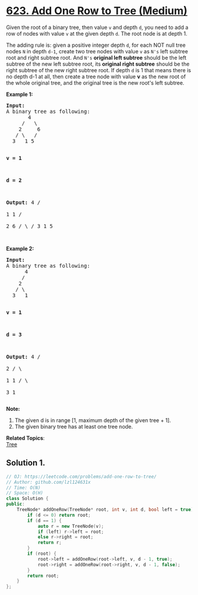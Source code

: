 # [623. Add One Row to Tree (Medium)](https://leetcode.com/problems/add-one-row-to-tree/)

<p>Given the root of a binary tree, then value <code>v</code> and depth <code>d</code>, you need to add a row of nodes with value <code>v</code> at the given depth <code>d</code>. The root node is at depth 1. </p>

<p>The adding rule is: given a positive integer depth <code>d</code>, for each NOT null tree nodes <code>N</code> in depth <code>d-1</code>, create two tree nodes with value <code>v</code> as <code>N's</code> left subtree root and right subtree root. And <code>N's</code> <b>original left subtree</b> should be the left subtree of the new left subtree root, its <b>original right subtree</b> should be the right subtree of the new right subtree root. If depth <code>d</code> is 1 that means there is no depth d-1 at all, then create a tree node with value <b>v</b> as the new root of the whole original tree, and the original tree is the new root's left subtree.</p>

<p><b>Example 1:</b><br>
</p><pre><b>Input:</b> 
A binary tree as following:
       4
     /   \
    2     6
   / \   / 
  3   1 5   

<b>v = 1</b>

<b>d = 2</b>

<b>Output:</b> 
       4
      / \
     1   1
    /     \
   2       6
  / \     / 
 3   1   5   

</pre>
<p></p>


<p><b>Example 2:</b><br>
</p><pre><b>Input:</b> 
A binary tree as following:
      4
     /   
    2    
   / \   
  3   1    

<b>v = 1</b>

<b>d = 3</b>

<b>Output:</b> 
      4
     /   
    2
   / \    
  1   1
 /     \  
3       1
</pre>
<p></p>

<p><b>Note:</b><br>
</p><ol>
<li>The given d is in range [1, maximum depth of the given tree + 1].</li>
<li>The given binary tree has at least one tree node.</li>
</ol>
<p></p>

**Related Topics**:  
[Tree](https://leetcode.com/tag/tree/)

## Solution 1.

```cpp
// OJ: https://leetcode.com/problems/add-one-row-to-tree/
// Author: github.com/lzl124631x
// Time: O(N)
// Space: O(H)
class Solution {
public:
    TreeNode* addOneRow(TreeNode* root, int v, int d, bool left = true) {
        if (d <= 0) return root;
        if (d == 1) {
            auto r = new TreeNode(v);
            if (left) r->left = root;
            else r->right = root;
            return r;
        }
        if (root) {
            root->left = addOneRow(root->left, v, d - 1, true);
            root->right = addOneRow(root->right, v, d - 1, false);
        }
        return root;
    }
};
```